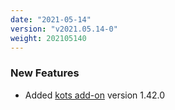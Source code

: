 ```yaml
---
date: "2021-05-14"
version: "v2021.05.14-0"
weight: 202105140
---
```


### <span class="label label-green">New Features</span>
- Added [kots add-on](/docs/add-ons/kotsadm) version 1.42.0
